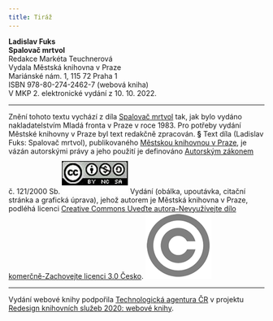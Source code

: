 ```yaml
---
title: Tiráž
---
```


**Ladislav Fuks    
Spalovač mrtvol**  
Redakce Markéta Teuchnerová  
Vydala Městská knihovna v Praze  
Mariánské nám. 1, 115 72 Praha 1  
ISBN 978-80-274-2462-7 (webová kniha)  
V MKP 2. elektronické vydání z 10. 10. 2022.

***

Znění tohoto textu vychází z díla [Spalovač mrtvol](https://search.mlp.cz/cz/titul/spalovac-mrtvol/174850/) tak, jak bylo vydáno nakladatelstvím Mladá fronta v Praze v roce 1983. Pro potřeby vydání Městské knihovny v Praze byl text redakčně zpracován.
**§**
Text díla (Ladislav Fuks: Spalovač mrtvol), publikovaného [Městskou knihovnou v Praze](https://www.mlp.cz/cz/), je vázán autorskými právy a jeho použití je definováno [Autorským zákonem](https://www.mkcr.cz/predpisy-zakonu-709.html) č. 121/2000 Sb.
[![image001.jpg](./resources/image001_fmt.png)](https://creativecommons.org/licenses/by-nc-sa/3.0/cz/)
Vydání (obálka, upoutávka, citační stránka a grafická úprava), jehož autorem je Městská knihovna v Praze, podléhá licenci [Creative Commons Uveďte autora-Nevyužívejte dílo komerčně-Zachovejte licenci 3.0 Česko](https://creativecommons.org/licenses/by-nc-sa/3.0/cz/).
![image002.jpg](./resources/image002_fmt.png)

***

Vydání webové knihy podpořila [Technologická agentura ČR](https://www.tacr.cz/) v projektu [Redesign knihovních služeb 2020: webové knihy](https://starfos.tacr.cz/cs/project/TL04000391).